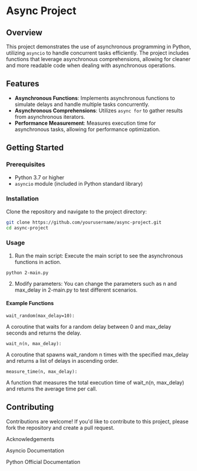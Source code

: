 # Async Project

## Overview
This project demonstrates the use of asynchronous programming in Python, utilizing `asyncio` to handle concurrent tasks efficiently. The project includes functions that leverage asynchronous comprehensions, allowing for cleaner and more readable code when dealing with asynchronous operations.

## Features
- **Asynchronous Functions**: Implements asynchronous functions to simulate delays and handle multiple tasks concurrently.
- **Asynchronous Comprehensions**: Utilizes `async for` to gather results from asynchronous iterators.
- **Performance Measurement**: Measures execution time for asynchronous tasks, allowing for performance optimization.

## Getting Started

### Prerequisites
- Python 3.7 or higher
- `asyncio` module (included in Python standard library)

### Installation
Clone the repository and navigate to the project directory:

```bash
git clone https://github.com/yourusername/async-project.git
cd async-project
```

### Usage

1. Run the main script: Execute the main script to see the asynchronous functions in action.
```
python 2-main.py
```

2. Modify parameters: You can change the parameters such as n and max_delay in 2-main.py to test different scenarios.



#### Example Functions
```
wait_random(max_delay=10):
```
A coroutine that waits for a random delay between 0 and max_delay seconds and returns the delay.

```
wait_n(n, max_delay):
```
A coroutine that spawns wait_random n times with the specified max_delay and returns a list of delays in ascending order.

```
measure_time(n, max_delay):
```

A function that measures the total execution time of wait_n(n, max_delay) and returns the average time per call.



##   Contributing

Contributions are welcome! If you'd like to contribute to this project, please fork the repository and create a pull request.

Acknowledgements

Asyncio Documentation

Python Official Documentation

